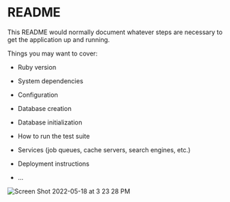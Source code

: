 # README

This README would normally document whatever steps are necessary to get the
application up and running.

Things you may want to cover:

* Ruby version

* System dependencies

* Configuration

* Database creation

* Database initialization

* How to run the test suite

* Services (job queues, cache servers, search engines, etc.)

* Deployment instructions

* ...

![Screen Shot 2022-05-18 at 3 23 28 PM](https://user-images.githubusercontent.com/98354482/169160999-5d23e0da-6784-4889-a788-4322bb92a0d3.png)
